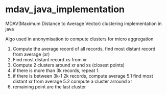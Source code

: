 # mdav_java_implementation
MDAV(Maximum Distance to Average Vector) clustering implementation in java

Algo used in anonymisation to compute clusters for micro aggregation

1. Compute the average record of all records, find most distant record from average (xr)
2. Find most distant record xs from xr
3. Compute 2 clusters around xr and xs (closest points)
4. if there is more than 3k records, repeat 1.
5. if there is between 3k-1 2k records, compute average
5.1 find most distant xr from average
5.2 compute a cluster arround xr
6. remaining point are the last cluster
